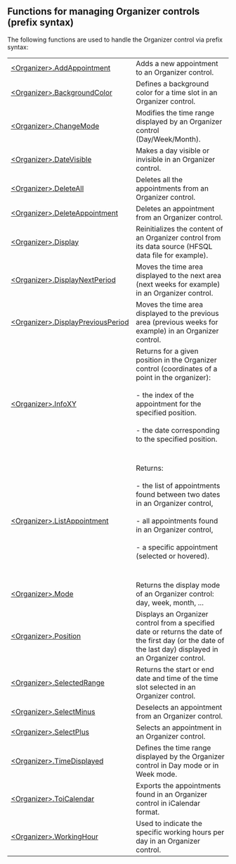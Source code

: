 
## Functions for managing Organizer controls (prefix syntax)
			

<a name="NOTE1"></a>
<a name="NOTE1_1"></a>




The following functions are used to handle the Organizer control via prefix syntax: 



|   |   |
| --- | --- |
| [&lt;Organizer&gt;.AddAppointment](../WDLang1/1000022894.md) | Adds a new appointment to an Organizer control. |
| [&lt;Organizer&gt;.BackgroundColor](../WDLang1/1000022895.md) | Defines a background color for a time slot in an Organizer control. |
| [&lt;Organizer&gt;.ChangeMode](../WDLang1/1000022879.md) | Modifies the time range displayed by an Organizer control (Day/Week/Month). |
| [&lt;Organizer&gt;.DateVisible](../WDLang1/1000022915.md) | Makes a day visible or invisible in an Organizer control. |
| [&lt;Organizer&gt;.DeleteAll](../WDLang1/1000022898.md) | Deletes all the appointments from an Organizer control. |
| [&lt;Organizer&gt;.DeleteAppointment](../WDLang1/1000022877.md) | Deletes an appointment from an Organizer control. |
| [&lt;Organizer&gt;.Display](../WDLang1/1000022880.md) | Reinitializes the content of an Organizer control from its data source (HFSQL data file for example). |
| [&lt;Organizer&gt;.DisplayNextPeriod](../WDLang1/1000022896.md) | Moves the time area displayed to the next area (next weeks for example) in an Organizer control. |
| [&lt;Organizer&gt;.DisplayPreviousPeriod](../WDLang1/1000022878.md) | Moves the time area displayed to the previous area (previous weeks for example) in an Organizer control. |
| [&lt;Organizer&gt;.InfoXY](../WDLang1/1000022889.md) | Returns for a given position in the Organizer control (coordinates of a point in the organizer): <br><br>- the index of the appointment for the specified position. <br><br>- the date corresponding to the specified position.<br><br><br> |
| [&lt;Organizer&gt;.ListAppointment](../WDLang1/1000022886.md) | Returns: <br><br>- the list of appointments found between two dates in an Organizer control, <br><br>- all appointments found in an Organizer control,<br><br>- a specific appointment (selected or hovered).<br><br><br> |
| [&lt;Organizer&gt;.Mode](../WDLang1/1000022885.md) | Returns the display mode of an Organizer control: day, week, month, ... |
| [&lt;Organizer&gt;.Position](../WDLang1/1000022897.md) | Displays an Organizer control from a specified date or returns the date of the first day (or the date of the last day) displayed in an Organizer control. |
| [&lt;Organizer&gt;.SelectedRange](../WDLang1/1000022883.md) | Returns the start or end date and time of the time slot selected in an Organizer control. |
| [&lt;Organizer&gt;.SelectMinus](../WDLang1/1000022882.md) | Deselects an appointment from an Organizer control. |
| [&lt;Organizer&gt;.SelectPlus](../WDLang1/1000022881.md) | Selects an appointment in an Organizer control. |
| [&lt;Organizer&gt;.TimeDisplayed](../WDLang1/1000022892.md) | Defines the time range displayed by the Organizer control in Day mode or in Week mode. |
| [&lt;Organizer&gt;.ToiCalendar](../WDLang1/1000022899.md) | Exports the appointments found in an Organizer control in iCalendar format. |
| [&lt;Organizer&gt;.WorkingHour](../WDLang1/1000022916.md) | Used to indicate the specific working hours per day in an Organizer control. |






